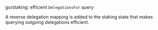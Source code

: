 go/staking: efficient `DelegationsFor` query

A reverse delegation mapping is added to the staking state that makes
querying outgoing delegations efficient.
